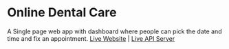 # Online Dental Care
A Single page web app with dashboard  where people can pick the date and time and fix an appointment.
[Live Website](https://courageous-hamster-32ba03.netlify.app/) | [Live API Server](https://dental-care-compound-server-production.up.railway.app/)
